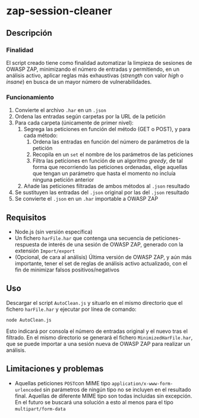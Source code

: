 # zap-session-cleaner
## Descripción
### Finalidad
El script creado tiene como finalidad automatizar la limpieza de sesiones de OWASP ZAP, minimizando el número de entradas y permitiendo, en un análisis activo, aplicar reglas más exhaustivas (*strength* con valor *high* o *insane*) en busca de un mayor número de vulnerabilidades.

### Funcionamiento
1. Convierte el archivo `.har` en un `.json`
2. Ordena las entradas según carpetas por la URL de la petición
3. Para cada carpeta (únicamente de primer nivel):
	1. Segrega las peticiones en función del método (GET o POST), y para cada método:
		1. Ordena las entradas en función del número de parámetros de la petición
		2. Recopila en un `set` el nombre de los parámetros de las peticiones
		3. Filtra las peticiones en función de un algoritmo *greedy*, de tal forma que recorriendo las peticiones ordenadas, elige aquellas que tengan un parámetro que hasta el momento no incluía ninguna petición anterior
	2. Añade las peticiones filtradas de ambos métodos al `.json` resultado
4. Se sustituyen las entradas del `.json` original por las del `.json` resultado
5. Se convierte el `.json` en un `.har` importable a OWASP ZAP

## Requisitos

* Node.js (sin versión específica)
* Un fichero `harFile.har` que contenga una secuencia de peticiones-respuesta de interés de una sesión de OWASP ZAP, generado con la extensión `Import/export` 
* (Opcional, de cara al análisis) Última versión de OWASP ZAP, y aún más importante, tener el set de reglas de análisis activo actualizado, con el fin de minimizar falsos positivos/negativos

## Uso
Descargar el script `AutoClean.js` y situarlo en el mismo directorio que el fichero `harFile.har` y ejecutar por línea de comando:
```
node AutoClean.js
``` 
Esto indicará por consola el número de entradas original y el nuevo tras el filtrado. En el mismo directorio se generará el fichero `MinimizedHarFile.har`, que se puede importar a una sesión nueva de OWASP ZAP para realizar un análisis.

## Limitaciones y problemas 
- Aquellas peticiones `POST`con MIME tipo `application/x-www-form-urlencoded` sin parámetros de ningún tipo no se incluyen en el resultado final. Aquellas de diferente MIME tipo son todas incluidas sin excepción. En el futuro se buscará una solución a esto al menos para el tipo `multipart/form-data`